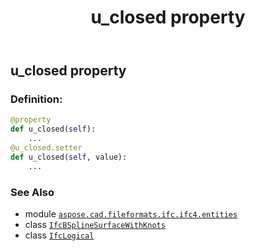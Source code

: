 ﻿---
title: u_closed property
second_title: Aspose.CAD for Python via .NET API References
description: 
type: docs
weight: 90
url: /python-net/aspose.cad.fileformats.ifc.ifc4.entities/ifcbsplinesurfacewithknots/u_closed/
is_root: false
---

## u_closed property

### Definition:
```python
@property
def u_closed(self):
    ...
@u_closed.setter
def u_closed(self, value):
    ...
```

### See Also
* module [`aspose.cad.fileformats.ifc.ifc4.entities`](../../)
* class [`IfcBSplineSurfaceWithKnots`](/cad/python-net/aspose.cad.fileformats.ifc.ifc4.entities/ifcbsplinesurfacewithknots)
* class [`IfcLogical`](/cad/python-net/aspose.cad.fileformats.ifc.ifc4.types/ifclogical)
